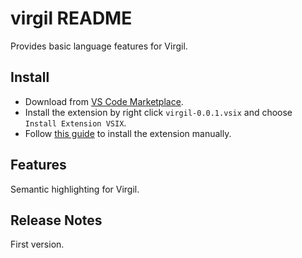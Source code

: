 # virgil README

Provides basic language features for Virgil.

## Install

* Download from [VS Code Marketplace](https://marketplace.visualstudio.com/items?itemName=ahuoguo.virgil).
* Install the extension by right click `virgil-0.0.1.vsix` and choose `Install Extension VSIX`.
* Follow [this guide](./vsc-extension-quickstart.md#install-your-extension) to install the extension manually.

## Features

Semantic highlighting for Virgil.

## Release Notes

First version.
